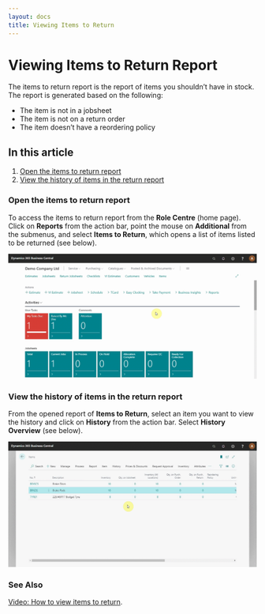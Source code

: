 ```yaml
---
layout: docs
title: Viewing Items to Return
---
```


# Viewing Items to Return Report

The items to return report is the report of items you shouldn’t have in stock. The report is generated based on the following:
-	The item is not in a jobsheet
-	The item is not on a return order
-	The item doesn’t have a reordering policy

## In this article

1. [Open the items to return report](#open-the-items-to-return-report)
2. [View the history of items in the return report](#view-the-history-of-items-in-the-return-report)

### Open the items to return report
To access the items to return report from the **Role Centre** (home page). Click on **Reports** from the action bar, point the mouse on **Additional** from the submenus, and select **Items to Return**, which opens a list of items listed to be returned (see below).

![](media/garagehive-viewing-items-to-return1.gif)

### View the history of items in the return report
From the opened report of **Items to Return**, select an item you want to view the history and click on **History** from the action bar. Select **History Overview** (see below).

![](media/garagehive-viewing-items-to-return2.gif)

### **See Also**

[Video: How to view items to return](https://www.youtube.com/watch?v=EyVbV50EwaQ&t=81s).